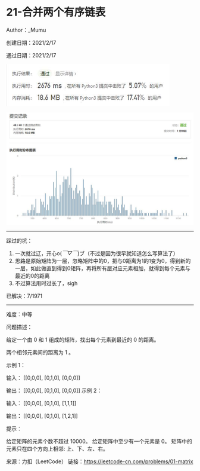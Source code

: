 # 21-合并两个有序链表

Author：_Mumu

创建日期：2021/2/17

通过日期：2021/2/17

![](https://github.com/Mumulhy/LeetCode/blob/master/542-01矩阵/通过截图2.jpg)

![](https://github.com/Mumulhy/LeetCode/blob/master/542-01矩阵/通过截图1.jpg)

*****

踩过的坑：

1. 一次就过辽，开心o(*￣▽￣*)ブ（不过是因为很早就知道怎么写算法了）
2. 思路是原始矩阵为一层，忽略矩阵中的0，把与0距离为1的1变为0，得到新的一层，如此做直到得到0矩阵，再将所有层对应元素相加，就得到每个元素与最近的0的距离
3. 不过算法用时过长了，sigh

已解决：7/1971

*****

难度：中等

问题描述：

给定一个由 0 和 1 组成的矩阵，找出每个元素到最近的 0 的距离。

两个相邻元素间的距离为 1 。

示例 1：

输入：
[[0,0,0],
 [0,1,0],
 [0,0,0]]

输出：
[[0,0,0],
 [0,1,0],
 [0,0,0]]
示例 2：

输入：
[[0,0,0],
 [0,1,0],
 [1,1,1]]

输出：
[[0,0,0],
 [0,1,0],
 [1,2,1]]


提示：

给定矩阵的元素个数不超过 10000。
给定矩阵中至少有一个元素是 0。
矩阵中的元素只在四个方向上相邻: 上、下、左、右。

来源：力扣（LeetCode）
链接：https://leetcode-cn.com/problems/01-matrix